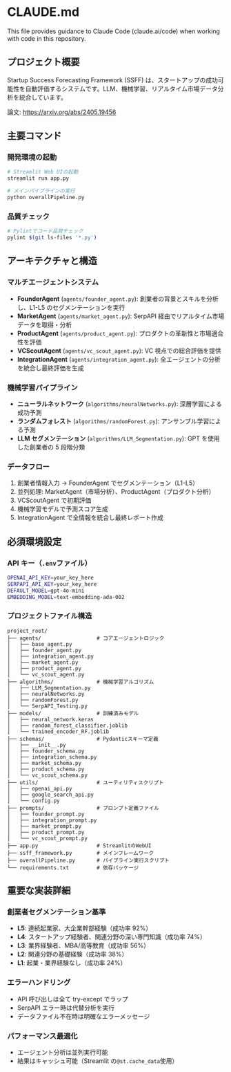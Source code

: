 # CLAUDE.md

This file provides guidance to Claude Code (claude.ai/code) when working with code in this repository.

## プロジェクト概要

Startup Success Forecasting Framework (SSFF) は、スタートアップの成功可能性を自動評価するシステムです。LLM、機械学習、リアルタイム市場データ分析を統合しています。

論文: https://arxiv.org/abs/2405.19456

## 主要コマンド

### 開発環境の起動

```bash
# Streamlit Web UIの起動
streamlit run app.py

# メインパイプラインの実行
python overallPipeline.py

```

### 品質チェック

```bash
# Pylintでコード品質チェック
pylint $(git ls-files '*.py')
```

## アーキテクチャと構造

### マルチエージェントシステム

- **FounderAgent** (`agents/founder_agent.py`): 創業者の背景とスキルを分析し、L1-L5 のセグメンテーションを実行
- **MarketAgent** (`agents/market_agent.py`): SerpAPI 経由でリアルタイム市場データを取得・分析
- **ProductAgent** (`agents/product_agent.py`): プロダクトの革新性と市場適合性を評価
- **VCScoutAgent** (`agents/vc_scout_agent.py`): VC 視点での総合評価を提供
- **IntegrationAgent** (`agents/integration_agent.py`): 全エージェントの分析を統合し最終評価を生成

### 機械学習パイプライン

- **ニューラルネットワーク** (`algorithms/neuralNetworks.py`): 深層学習による成功予測
- **ランダムフォレスト** (`algorithms/randomForest.py`): アンサンブル学習による予測
- **LLM セグメンテーション** (`algorithms/LLM_Segmentation.py`): GPT を使用した創業者の 5 段階分類

### データフロー

1. 創業者情報入力 → FounderAgent でセグメンテーション（L1-L5）
2. 並列処理: MarketAgent（市場分析）、ProductAgent（プロダクト分析）
3. VCScoutAgent で初期評価
4. 機械学習モデルで予測スコア生成
5. IntegrationAgent で全情報を統合し最終レポート作成

## 必須環境設定

### API キー（`.env`ファイル）

```bash
OPENAI_API_KEY=your_key_here
SERPAPI_API_KEY=your_key_here
DEFAULT_MODEL=gpt-4o-mini
EMBEDDING_MODEL=text-embedding-ada-002
```

### プロジェクトファイル構造

```
project_root/
├── agents/                  # コアエージェントロジック
│   ├── base_agent.py
│   ├── founder_agent.py
│   ├── integration_agent.py
│   ├── market_agent.py
│   ├── product_agent.py
│   └── vc_scout_agent.py
├── algorithms/              # 機械学習アルゴリズム
│   ├── LLM_Segmentation.py
│   ├── neuralNetworks.py
│   ├── randomForest.py
│   └── SerpAPI_Testing.py
├── models/                  # 訓練済みモデル
│   ├── neural_network.keras
│   ├── random_forest_classifier.joblib
│   └── trained_encoder_RF.joblib
├── schemas/                 # Pydanticスキーマ定義
│   ├── __init__.py
│   ├── founder_schema.py
│   ├── integration_schema.py
│   ├── market_schema.py
│   ├── product_schema.py
│   └── vc_scout_schema.py
├── utils/                   # ユーティリティスクリプト
│   ├── openai_api.py
│   ├── google_search_api.py
│   └── config.py
├── prompts/                 # プロンプト定義ファイル
│   ├── founder_prompt.py
│   ├── integration_prompt.py
│   ├── market_prompt.py
│   ├── product_prompt.py
│   └── vc_scout_prompt.py
├── app.py                   # StreamlitのWebUI
├── ssff_framework.py        # メインフレームワーク
├── overallPipeline.py       # パイプライン実行スクリプト
└── requirements.txt         # 依存パッケージ
```

## 重要な実装詳細

### 創業者セグメンテーション基準

- **L5**: 連続起業家、大企業幹部経験（成功率 92%）
- **L4**: スタートアップ経験者、関連分野の深い専門知識（成功率 74%）
- **L3**: 業界経験者、MBA/高等教育（成功率 56%）
- **L2**: 関連分野の基礎経験（成功率 38%）
- **L1**: 起業・業界経験なし（成功率 24%）

### エラーハンドリング

- API 呼び出しは全て try-except でラップ
- SerpAPI エラー時は代替分析を実行
- データファイル不在時は明確なエラーメッセージ

### パフォーマンス最適化

- エージェント分析は並列実行可能
- 結果はキャッシュ可能（Streamlit の`@st.cache_data`使用）
